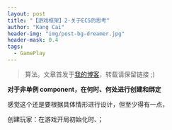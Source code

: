```yaml
---
layout: post
title: "【游戏框架】2-关于ECS的思考"
author: "Kang Cai"
header-img: "img/post-bg-dreamer.jpg"
header-mask: 0.4
tags:
  - GamePlay
---
```


> 算法。文章首发于[我的博客](https://kangcai.github.io)，转载请保留链接 ;)


**对于非单例 component，在何时、何处进行创建和绑定**

感觉这个还是要根据具体情形进行设计，但至少得有一点，

创建玩家：在游戏开局初始化时、；